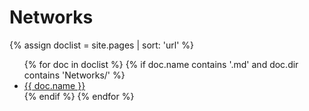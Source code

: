 # Networks

{% assign doclist = site.pages | sort: 'url'  %}
<ul>
   {% for doc in doclist %}
        {% if doc.name contains '.md' and doc.dir contains 'Networks/' %}
            <li><a href="{{ site.baseurl }}{{ doc.url }}">{{ doc.name }}</a></li>
        {% endif %}
    {% endfor %}
</ul>